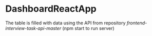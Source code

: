 # DashboardReactApp
The table is filled with data using the API from repository *frontend-interview-task-api-master* (npm start to run server)
